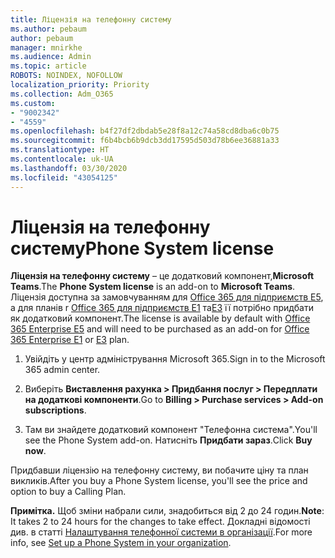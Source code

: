 ```yaml
---
title: Ліцензія на телефонну систему
ms.author: pebaum
author: pebaum
manager: mnirkhe
ms.audience: Admin
ms.topic: article
ROBOTS: NOINDEX, NOFOLLOW
localization_priority: Priority
ms.collection: Adm_O365
ms.custom:
- "9002342"
- "4559"
ms.openlocfilehash: b4f27df2dbdab5e28f8a12c74a58cd8dba6c0b75
ms.sourcegitcommit: f6b4bcb6b9dcb3dd17595d503d78b6ee36881a33
ms.translationtype: HT
ms.contentlocale: uk-UA
ms.lasthandoff: 03/30/2020
ms.locfileid: "43054125"
---
```

# <a name="phone-system-license"></a><span data-ttu-id="87f53-102">Ліцензія на телефонну систему</span><span class="sxs-lookup"><span data-stu-id="87f53-102">Phone System license</span></span>

<span data-ttu-id="87f53-103">**Ліцензія на телефонну систему** – це додатковий компонент,**Microsoft Teams**.</span><span class="sxs-lookup"><span data-stu-id="87f53-103">The **Phone System license** is an add-on to **Microsoft Teams**.</span></span> <span data-ttu-id="87f53-104">Ліцензія доступна за замовчуванням для [Office 365 для підприємств E5](https://www.microsoft.com/microsoft-365/business/office-365-enterprise-e5-business-software?rtc=1&activetab=pivot%3aoverviewtab), а для планів r [Office 365 для підприємств E1](https://products.office.com/business/office-365-enterprise-e1-business-software) та[E3](https://products.office.com/business/office-365-enterprise-e3-business-software) її потрібно придбати як додатковий компонент.</span><span class="sxs-lookup"><span data-stu-id="87f53-104">The license is available by default with [Office 365 Enterprise E5](https://www.microsoft.com/microsoft-365/business/office-365-enterprise-e5-business-software?rtc=1&activetab=pivot%3aoverviewtab) and will need to be purchased as an add-on for [Office 365 Enterprise E1](https://products.office.com/business/office-365-enterprise-e1-business-software) or [E3](https://products.office.com/business/office-365-enterprise-e3-business-software) plan.</span></span>

1. <span data-ttu-id="87f53-105">Увійдіть у центр адміністрування Microsoft 365.</span><span class="sxs-lookup"><span data-stu-id="87f53-105">Sign in to the Microsoft 365 admin center.</span></span>

2. <span data-ttu-id="87f53-106">Виберіть **Виставлення рахунка > Придбання послуг > Передплати на додаткові компоненти**.</span><span class="sxs-lookup"><span data-stu-id="87f53-106">Go to **Billing > Purchase services > Add-on subscriptions**.</span></span> 

3. <span data-ttu-id="87f53-107">Там ви знайдете додатковий компонент "Телефонна система".</span><span class="sxs-lookup"><span data-stu-id="87f53-107">You'll see the Phone System add-on.</span></span> <span data-ttu-id="87f53-108">Натисніть **Придбати зараз**.</span><span class="sxs-lookup"><span data-stu-id="87f53-108">Click **Buy now**.</span></span>

<span data-ttu-id="87f53-109">Придбавши ліцензію на телефонну систему, ви побачите ціну та план викликів.</span><span class="sxs-lookup"><span data-stu-id="87f53-109">After you buy a Phone System license, you'll see the price and option to buy a Calling Plan.</span></span>

<span data-ttu-id="87f53-110">**Примітка.** Щоб зміни набрали сили, знадобиться від 2 до 24 годин.</span><span class="sxs-lookup"><span data-stu-id="87f53-110">**Note**: It takes 2 to 24 hours for the changes to take effect.</span></span> <span data-ttu-id="87f53-111">Докладні відомості див. в статті [Налаштування телефонної системи в організації](https://docs.microsoft.com/MicrosoftTeams/setting-up-your-phone-system).</span><span class="sxs-lookup"><span data-stu-id="87f53-111">For more info, see [Set up a Phone System in your organization](https://docs.microsoft.com/MicrosoftTeams/setting-up-your-phone-system).</span></span> 

